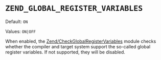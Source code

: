 # `ZEND_GLOBAL_REGISTER_VARIABLES`

Default: `ON`

Values: `ON|OFF`

When enabled, the
[Zend/CheckGlobalRegisterVariables](/docs/cmake/modules/Zend/CheckGlobalRegisterVariables.md)
module checks whether the compiler and target system support the so-called
global register variables. If not supported, they will be disabled.
